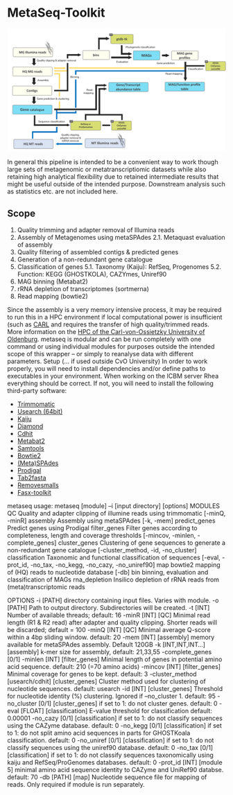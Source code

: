 # MetaSeq-Toolkit
![MetaSeq_Flowchart](images/MetaSeq.png)


In general this pipeline is intended to be a convenient way to work though large sets of metagenomic or metatranscriptiomic datasets while also retaining high analytical flexibility due to retained intermediate results that might be useful outside of the intended purpose. Downstream analysis such as statistics etc. are not included here.

## Scope
1.	Quality trimming and adapter removal of Illumina reads
2.	Assembly of Metagenomes using metaSPAdes
  2.1.	Metaquast evaluation of assembly
3.	Quality filtering of assembled contigs & predicted genes
4.	Generation of a non-redundant gene catalogue
5.	Classification of genes
  5.1.	Taxonomy (Kaiju): RefSeq, Progenomes
  5.2.	Function: KEGG (GHOSTKOLA), CAZYmes, Uniref90
6.	MAG binning (Metabat2)
7.	rRNA depletion of transcriptomes (sortmerna)
8.	Read mapping (bowtie2) 

Since the assembly is a very memory intensive process, it may be required to run this in a HPC environment if local computational power is insufficient (such as [CARL](https://uol.de/fk5/wr/hochleistungsrechnen/hpc-facilities) and requires the transfer of high quality/trimmed reads. More information on the [HPC of the Carl-von-Ossietzky University of Oldenburg](https://uol.de/fk5/wr/hochleistungsrechnen/faq-frequently-asked-questions). metaseq is modular and can be run completely with one command or using individual modules for purposes outside the intended scope of this wrapper – or simply to reanalyse data with different parameters. 
Setup (… if used outside CvO University)
In order to work properly, you will need to install dependencies and/or define paths to executables in your environment. When working on the ICBM server Rhea everything should be correct. If not, you will need to install the following third-party software:

- [Trimmomatic](http://www.usadellab.org/cms/?page=trimmomatic)
- [Usearch (64bit)](https://www.drive5.com/usearch/)
- [Kaiju](https://kaiju.binf.ku.dk/)
- [Diamond](https://github.com/bbuchfink/diamond)
- [Cdhit](https://github.com/weizhongli/cdhit)
- [Metabat2](https://kbase.us/applist/apps/metabat/run_metabat/release)
- [Samtools](http://www.htslib.org/)
- [Bowtie2](http://bowtie-bio.sourceforge.net/bowtie2/index.shtml)
- [(Meta)SPAdes](https://cab.spbu.ru/software/meta-spades/)
- [Prodigal](https://github.com/hyattpd/Prodigal)
- [Tab2fasta](https://github.com/shenwei356/bio_scripts/blob/master/sequence/tab2fasta)
- [Removesmalls](https://github.com/burgsdorf/removesmalls/blob/master/removesmalls.pl)
- [Fasx-toolkit](http://hannonlab.cshl.edu/fastx_toolkit/)

metaseq usage: 
metaseq [module] –i [input directory] [options]
MODULES
QC			Quality and adapter clipping of illumine reads using trimmomatic [-minQ, 			-minR]
assembly		Assembly using metaSPAdes [-k, -mem]
predict_genes		Predict genes using Prodigal
filter_genes	 	Filter genes according to completeness, length and coverage thresholds 				[-mincov, -minlen, -complete_genes]
cluster_genes		Clustering of gene sequences to generate a non-redundant gene catalogue 			[-cluster_method, -id, -no_cluster]
classification	Taxonomic and functional classification of sequences [-eval, -prot_id, 	         -no_tax, -no_kegg, -no_cazy, -no_uniref90]
map	bowtie2 mapping of (HQ) reads to nucleotide database [-db]
bin	binning, evaluation and classification of MAGs
rna_depletion	Insilico depletion of rRNA reads from (meta)transcriptomic reads

OPTIONS
-i 		[PATH] directory containing input files. Varies with module.
-o 			[PATH] Path to output directory. Subdirectories will be created.
-t 			[INT] Number of available threads; default: 16
-minR 	[INT] [QC] Minimal read length (R1 & R2 read) after adapter and quality clipping. Shorter reads will be discarded; default = 100
-minQ 		[INT] [QC] Minimal average Q-score within a 4bp sliding window.
default: 20
-mem		[INT] [assembly] memory available for metaSPAdes assembly. Default 120GB
-k			[INT,INT,INT…] [assembly] k-mer size for assembly, default: 21,33,55
-complete_genes	[0/1] 
-minlen	[INT] [filter_genes] Minimal length of genes in potential amino acid sequence. default: 210 (=70 amino acids)
-mincov 		[INT] [filter_genes] Minimal coverage for genes to be kept. default: 3
-cluster_method	[usearch/cdhit] [cluster_genes] Cluster method used for clustering of nucleotide sequences. default: usearch
-id 	[INT] [cluster_genes] Threshold for nucleotide identity (%) clustering.  Ignored if –no_cluster 1. default: 95
-no_cluster		[0/1] [cluster_genes] if set to 1: do not cluster genes. default: 0
-eval	[FLOAT] [classification] E-value threshold for classification default: 0.00001
-no_cazy	[0/1] [classification] if set to 1: do not classify sequences using the CAZyme database. default: 0
-no_kegg	[0/1] [classification] if set to 1: do not split amino acid sequences in parts for GHOSTKoala classification. default: 0
-no_uniref	[0/1] [classification] if set to 1: do not classify sequences using the uniref90 database. default: 0
-no_tax	[0/1] [classification] if set to 1: do not classify sequences taxonomically using kaiju and RefSeq/ProGenomes databases. default: 0
-prot_id	[INT] [module 5] minimal amino acid sequence identity to CAZyme and UniRef90 databse. default: 70
-db	[PATH] [map] Nucleotide sequence file for mapping of reads. Only required if module is run separately.


